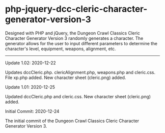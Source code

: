 # php-jquery-dcc-cleric-character-generator-version-3
Designed with PHP and jQuery, the Dungeon Crawl Classics Cleric Character Generator Version 3 randomly generates a character. The generator allows for the user to input different parameters to determine the character's level, equipment, weapons, alignment, etc.

__________________________________




Update 1.02: 2020-12-22

Updates dccCleric.php. clericAlignment.php, weapons.php and cleric.css.  File xp.php added.  New character sheet (cleric.png) added.


Update 1.01: 2020-12-25

Updated dccCleric.php and cleric.css.  New character sheet (cleric.png) added.


Initial Commit: 2020-12-24

The initial commit of the Dungeon Crawl Classics Cleric Character Generator Version 3.
